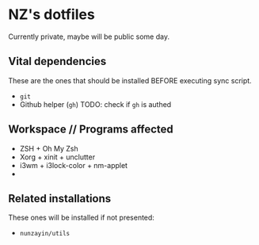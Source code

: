 # NZ's dotfiles

Currently private, maybe will be public some day.

## Vital dependencies

These are the ones that should be installed BEFORE executing sync script.

- `git`
- Github helper (`gh`) TODO: check if `gh` is authed

## Workspace // Programs affected

- ZSH + Oh My Zsh
- Xorg + xinit + unclutter
- i3wm + i3lock-color + nm-applet
- 

## Related installations

These ones will be installed if not presented:

- `nunzayin/utils`
